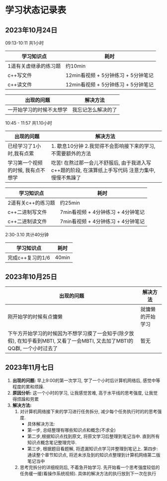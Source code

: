 # 学习状态记录表

## 2023年10月24日

09:13-10:11 共1小时

| 学习知识点       | 耗时                       |
|-------------|--------------------------|
| 1道有关虚继承的练习题 | 约10min                   |
| c++写文件      | 12min看视频 + 5分钟练习 + 5分钟笔记 |
| c++读文件      | 12min看视频 + 5分钟练习 + 5分钟笔记 |

| 出现的问题        | 解决方法      |
|--------------|-----------|
| 一开始学习的时候不太想学 | 我忘记怎么解决的了 |


10:45 - 11:57 共1.10小时

| 出现的问题              | 解决方法                                                    |
|--------------------|---------------------------------------------------------|
| 已经学习了1小时,我有点累      | 1. 歇息10分钟 2.我觉得不会影响接下来的学习, 不需要额外的方法                     |
| 学习第一个视频的时候, 我有点不想学 | 吃苦! 在熬过那一会儿不舒服后, 由于我进入写c++题的阶段, 在演算纸上手写代码 注意力集中, 慢慢不焦躁了 |


| 学习知识点       | 耗时                      |
|-------------|-------------------------|
| 2道有关c++的练习题 | 约25min                  |
| c++二进制写文件   | 7min看视频 + 4分钟练习 + 4分钟笔记 |
| c++二进制读文件   | 7min看视频 + 4分钟练习 + 4分钟笔记 |


2:30-3.10 共计40分钟

| 学习知识点       | 耗时                      |
|-------------|-------------------------|
| 完成c++复习的1/6  | 40min                  |

## 2023年10月25日

| 出现的问题                                                                     | 解决方法     |
|---------------------------------------------------------------------------|----------|
| 刚开始学的时候有点慵懒                                                               | 就慵懒的开始学习 |
| 下午方开始学习的时候因为不想学习摸了一会知乎(除夕放假), 在知乎看到MBTI, 又看了一会MBTI, 又去加了MBTI的QQ群, 一个小时过去了 | 暂无       |

## 2023年11月七日

1. **出现的问题:** 早上9:00的第一次学习, 学了一个小时后计算机网络后, 感觉中等程度的累和烦躁.
2. **原因分析:** 这一个小时的学习, 让我感觉苦难, 高于水平线的思考强度, 让我觉得烦躁和劳累
3. **解决方法:** 
   1. 对计算机网络接下来的学习进行任务拆分, 减少每个任务执行时的的思考强度.
      - 具体解决方法: 
      - 第一步, 总结整理有哪些知识点和概念(不求全) 
      - 第二步,根据知识点找到原文, 将原文学习后整理到笔记当中. 
        直到所有知识点概念笔记整理完毕. 
      - 第三步, 根据题目看题解, 将遗漏知识点学习并整理到笔记上. 第四步: 通读整个章节知识点, 
        将还未涉及到的知识点整理到计算机网络第二版笔记当中
   2. 思考完拆分的详细规则后, 不着急开始学习. 先开始看一个思考强度较低的任务缓一缓(看操作系统视频). 具体的解决方法的执行放到下一次在执行
